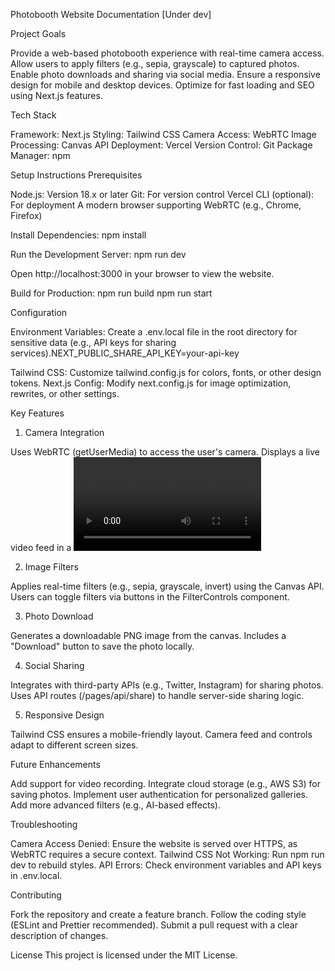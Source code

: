 Photobooth Website Documentation [Under dev]

Project Goals

Provide a web-based photobooth experience with real-time camera access.
Allow users to apply filters (e.g., sepia, grayscale) to captured photos.
Enable photo downloads and sharing via social media.
Ensure a responsive design for mobile and desktop devices.
Optimize for fast loading and SEO using Next.js features.


Tech Stack

Framework: Next.js 
Styling: Tailwind CSS 
Camera Access: WebRTC 
Image Processing: Canvas API 
Deployment: Vercel 
Version Control: Git 
Package Manager: npm 


Setup Instructions
Prerequisites

Node.js: Version 18.x or later
Git: For version control
Vercel CLI (optional): For deployment
A modern browser supporting WebRTC (e.g., Chrome, Firefox)


Install Dependencies:
npm install


Run the Development Server:
npm run dev

Open http://localhost:3000 in your browser to view the website.

Build for Production:
npm run build
npm run start



Configuration

Environment Variables: Create a .env.local file in the root directory for sensitive data (e.g., API keys for sharing services).NEXT_PUBLIC_SHARE_API_KEY=your-api-key


Tailwind CSS: Customize tailwind.config.js for colors, fonts, or other design tokens.
Next.js Config: Modify next.config.js for image optimization, rewrites, or other settings.


Key Features
1. Camera Integration

Uses WebRTC (getUserMedia) to access the user's camera.
Displays a live video feed in a <video> element.
Captures photos by drawing the video frame to a <canvas>.

2. Image Filters

Applies real-time filters (e.g., sepia, grayscale, invert) using the Canvas API.
Users can toggle filters via buttons in the FilterControls component.

3. Photo Download

Generates a downloadable PNG image from the canvas.
Includes a "Download" button to save the photo locally.

4. Social Sharing

Integrates with third-party APIs (e.g., Twitter, Instagram) for sharing photos.
Uses API routes (/pages/api/share) to handle server-side sharing logic.

5. Responsive Design

Tailwind CSS ensures a mobile-friendly layout.
Camera feed and controls adapt to different screen sizes.


Future Enhancements

Add support for video recording.
Integrate cloud storage (e.g., AWS S3) for saving photos.
Implement user authentication for personalized galleries.
Add more advanced filters (e.g., AI-based effects).


Troubleshooting

Camera Access Denied: Ensure the website is served over HTTPS, as WebRTC requires a secure context.
Tailwind CSS Not Working: Run npm run dev to rebuild styles.
API Errors: Check environment variables and API keys in .env.local.


Contributing

Fork the repository and create a feature branch.
Follow the coding style (ESLint and Prettier recommended).
Submit a pull request with a clear description of changes.


License
This project is licensed under the MIT License.
